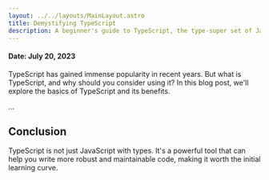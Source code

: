 ```yaml
---
layout: ../../layouts/MainLayout.astro
title: Demystifying TypeScript
description: A beginner's guide to TypeScript, the type-super set of JavaScript.
---
```


#### Date: July 20, 2023

TypeScript has gained immense popularity in recent years. But what is TypeScript, and why should you consider using it? In this blog post, we'll explore the basics of TypeScript and its benefits.

...

## Conclusion

TypeScript is not just JavaScript with types. It's a powerful tool that can help you write more robust and maintainable code, making it worth the initial learning curve.
